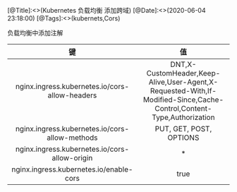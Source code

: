 [@Title]:<>(Kubernetes 负载均衡 添加跨域)
[@Date]:<>(2020-06-04 23:18:00)
[@Tags]:<>(kubernets,Cors)



负载均衡中添加注解



|                       键                       |                              值                              |
| :--------------------------------------------: | :----------------------------------------------------------: |
| nginx.ingress.kubernetes.io/cors-allow-headers | DNT,X-CustomHeader,Keep-Alive,User-Agent,X-Requested-With,If-Modified-Since,Cache-Control,Content-Type,Authorization |
| nginx.ingress.kubernetes.io/cors-allow-methods |                   PUT, GET, POST, OPTIONS                    |
| nginx.ingress.kubernetes.io/cors-allow-origin  |                              *                               |
|    nginx.ingress.kubernetes.io/enable-cors     |                             true                             |